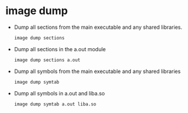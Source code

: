 # image dump

* Dump all sections from the main executable and any shared libraries. 
  ```bash
  image dump sections
  ```
* Dump all sections in the a.out module
  ```bash
  image dump sections a.out
  ```
* Dump all symbols from the main executable and any shared libraries
  ```bash
  image dump symtab
  ```
* Dump all symbols in a.out and liba.so
  ```bash
  image dump symtab a.out liba.so
  ```
